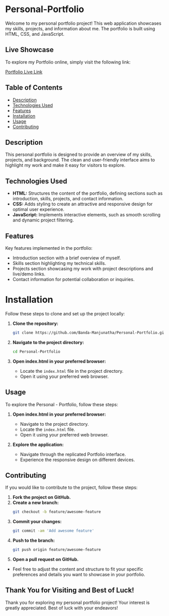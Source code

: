 # Personal-Portfolio

Welcome to my personal portfolio project! This web application showcases my skills, projects, and information about me. The portfolio is built using HTML, CSS, and JavaScript.

## Live Showcase

To explore my Portfolio online, simply visit the following link:

[Portfolio Live Link](https://manjunath-portfolio.netlify.app/)

## Table of Contents
- [Description](#description)
- [Technologies Used](#technologies-used)
- [Features](#features)
- [Installation](#installation)
- [Usage](#usage)
- [Contributing](#contributing)

## Description
This personal portfolio is designed to provide an overview of my skills, projects, and background. The clean and user-friendly interface aims to highlight my work and make it easy for visitors to explore.

## Technologies Used
- **HTML:** Structures the content of the portfolio, defining sections such as introduction, skills, projects, and contact information.
- **CSS:** Adds styling to create an attractive and responsive design for optimal user experience.
- **JavaScript:** Implements interactive elements, such as smooth scrolling and dynamic project filtering.

## Features
Key features implemented in the portfolio:

- Introduction section with a brief overview of myself.
- Skills section highlighting my technical skills.
- Projects section showcasing my work with project descriptions and live/demo links.
- Contact information for potential collaboration or inquiries.

# Installation

Follow these steps to clone and set up the project locally:

1. **Clone the repository:**
    ```bash
    git clone https://github.com/Banda-Manjunatha/Personal-Portfolio.git
    ```

2. **Navigate to the project directory:**
    ```bash
    cd Personal-Portfolio
    ```

3. **Open index.html in your preferred browser:**
    - Locate the `index.html` file in the project directory.
    - Open it using your preferred web browser.


## Usage

To explore the Personal - Portfolio, follow these steps:

1. **Open index.html in your preferred browser:**
    - Navigate to the project directory.
    - Locate the `index.html` file.
    - Open it using your preferred web browser.

2. **Explore the application:**
    - Navigate through the replicated Portfolio interface.
    - Experience the responsive design on different devices.


## Contributing

If you would like to contribute to the project, follow these steps:

1. **Fork the project on GitHub.**
2. **Create a new branch:**
    ```bash
    git checkout -b feature/awesome-feature
    ```
3. **Commit your changes:**
    ```bash
    git commit -am 'Add awesome feature'
    ```
4. **Push to the branch:**
    ```bash
    git push origin feature/awesome-feature
    ```
5. **Open a pull request on GitHub.**

- Feel free to adjust the content and structure to fit your specific preferences and details you want to showcase in your portfolio.

## Thank You for Visiting and Best of Luck!

Thank you for exploring my personal portfolio project! Your interest is greatly appreciated. Best of luck with your endeavors!

